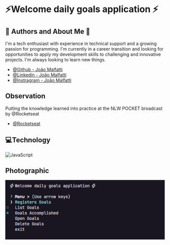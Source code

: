 
# ⚡Welcome daily goals application ⚡

## 🚀 Authors and  About Me 🚀

  I'm a tech enthusiast with experience in technical support and a growing passion for programming. I'm currently in a career transition and looking for opportunities to apply my development skills to challenging and innovative projects. I'm always looking to learn new things.

- [@Github - João Malfatti](https://github.com/joaomalfatti)
- [@Linkedin - João Malfatti](https://www.linkedin.com/in/joao-malfatti/)
- [@Instragram - João Malfatti](https://www.instagram.com/joao_elias1210)

## Observation
Putting the knowledge learned into practice at the NLW POCKET broadcast by @Rocketseat

- [@Rocketseat](https://app.rocketseat.com.br/)

## 💻Technology

![JavaScript](https://camo.githubusercontent.com/29d02b3669d6450d67e043cf5909e740dcb94c1e2306d88ac48b15b4ec55dc65/68747470733a2f2f696d672e736869656c64732e696f2f62616467652f6a6176617363726970742d2532333332333333302e7376673f7374796c653d666f722d7468652d6261646765266c6f676f3d6a617661736372697074266c6f676f436f6c6f723d253233463744463145)

## Photographic
![menu](image.png)
